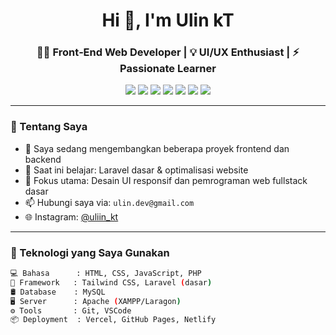 <h1 align="center">Hi 👋, I'm Ulin kT</h1>
<h3 align="center">👨‍💻 Front‑End Web Developer | 💡 UI/UX Enthusiast | ⚡ Passionate Learner</h3>

<!-- Badges -->
<p align="center">
  <img src="https://img.shields.io/badge/JavaScript-ES6-F7DF1E?logo=javascript&logoColor=black" />
  <img src="https://img.shields.io/badge/PHP-777BB4?logo=php&logoColor=white" />
  <img src="https://img.shields.io/badge/MySQL-4479A1?logo=mysql&logoColor=white" />
  <img src="https://img.shields.io/badge/Laravel-FF2D20?logo=laravel&logoColor=white" />
  <img src="https://img.shields.io/badge/Apache-D22128?logo=apache&logoColor=white" />
  <img src="https://img.shields.io/badge/TailwindCSS-38B2AC?logo=tailwind-css&logoColor=white" />
  <img src="https://img.shields.io/badge/Git-F05032?logo=git&logoColor=white" />
</p>

---

### 🚀 Tentang Saya

- 🔭 Saya sedang mengembangkan beberapa proyek frontend dan backend
- 🌱 Saat ini belajar: Laravel dasar & optimalisasi website
- 🎯 Fokus utama: Desain UI responsif dan pemrograman web fullstack dasar
- 📫 Hubungi saya via: `ulin.dev@gmail.com`
- 🌐 Instagram: [@uliin_kt](https://instagram.com/uliin_kt)

---

### 🧪 Teknologi yang Saya Gunakan

```bash
💻 Bahasa      : HTML, CSS, JavaScript, PHP
🎨 Framework   : Tailwind CSS, Laravel (dasar)
🛢️ Database    : MySQL
🖥️ Server      : Apache (XAMPP/Laragon)
⚙️ Tools       : Git, VSCode
📦 Deployment  : Vercel, GitHub Pages, Netlify
